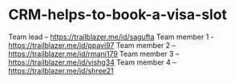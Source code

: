 # CRM-helps-to-book-a-visa-slot

Team lead – https://trailblazer.me/id/sagufta
 Team member 1 - https://trailblazer.me/id/ppavi97
 Team member 2 – https://trailblazer.me/id/rmani179
 Team member 3 – https://trailblazer.me/id/vishg34
 Team member 4 – https://trailblazer.me/id/shree21
